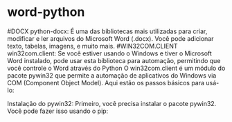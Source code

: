 # word-python
#DOCX
python-docx: É uma das bibliotecas mais utilizadas para criar, modificar e ler arquivos do Microsoft Word (.docx). Você pode adicionar texto, tabelas, imagens, e muito mais.
#WIN32COM.CLIENT
win32com.client: Se você estiver usando o Windows e tiver o Microsoft Word instalado, pode usar esta biblioteca para automação, permitindo que você controle o Word através do Python
O win32com.client é um módulo do pacote pywin32 que permite a automação de aplicativos do Windows via COM (Component Object Model). Aqui estão os passos básicos para usá-lo:

Instalação do pywin32: Primeiro, você precisa instalar o pacote pywin32. Você pode fazer isso usando o pip:
